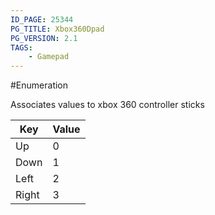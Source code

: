 ```yaml
---
ID_PAGE: 25344
PG_TITLE: Xbox360Dpad
PG_VERSION: 2.1
TAGS:
    - Gamepad
---
```

#Enumeration

Associates values to xbox 360 controller sticks








Key | Value
---|---
Up | 0
Down | 1
Left | 2
Right | 3

